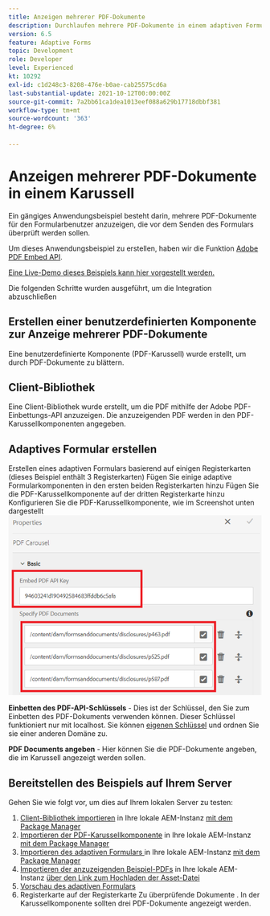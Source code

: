 ```yaml
---
title: Anzeigen mehrerer PDF-Dokumente
description: Durchlaufen mehrere PDF-Dokumente in einem adaptiven Formular.
version: 6.5
feature: Adaptive Forms
topic: Development
role: Developer
level: Experienced
kt: 10292
exl-id: c1d248c3-8208-476e-b0ae-cab25575cd6a
last-substantial-update: 2021-10-12T00:00:00Z
source-git-commit: 7a2bb61ca1dea1013eef088a629b17718dbbf381
workflow-type: tm+mt
source-wordcount: '363'
ht-degree: 6%

---
```


# Anzeigen mehrerer PDF-Dokumente in einem Karussell

Ein gängiges Anwendungsbeispiel besteht darin, mehrere PDF-Dokumente für den Formularbenutzer anzuzeigen, die vor dem Senden des Formulars überprüft werden sollen.

Um dieses Anwendungsbeispiel zu erstellen, haben wir die Funktion [Adobe PDF Embed API](https://www.adobe.io/apis/documentcloud/dcsdk/pdf-embed.html).

[Eine Live-Demo dieses Beispiels kann hier vorgestellt werden.](https://forms.enablementadobe.com/content/dam/formsanddocuments/wefinancecreditcard/jcr:content?wcmmode=disabled)

Die folgenden Schritte wurden ausgeführt, um die Integration abzuschließen

## Erstellen einer benutzerdefinierten Komponente zur Anzeige mehrerer PDF-Dokumente

Eine benutzerdefinierte Komponente (PDF-Karussell) wurde erstellt, um durch PDF-Dokumente zu blättern.

## Client-Bibliothek

Eine Client-Bibliothek wurde erstellt, um die PDF mithilfe der Adobe PDF-Einbettungs-API anzuzeigen. Die anzuzeigenden PDF werden in den PDF-Karussellkomponenten angegeben.

## Adaptives Formular erstellen

Erstellen eines adaptiven Formulars basierend auf einigen Registerkarten (dieses Beispiel enthält 3 Registerkarten) Fügen Sie einige adaptive Formularkomponenten in den ersten beiden Registerkarten hinzu Fügen Sie die PDF-Karussellkomponente auf der dritten Registerkarte hinzu Konfigurieren Sie die PDF-Karussellkomponente, wie im Screenshot unten dargestellt
![pdf-carousel](assets/pdf-carousel-af-component.png)

**Einbetten des PDF-API-Schlüssels** - Dies ist der Schlüssel, den Sie zum Einbetten des PDF-Dokuments verwenden können. Dieser Schlüssel funktioniert nur mit localhost. Sie können [eigenen Schlüssel](https://www.adobe.io/apis/documentcloud/dcsdk/pdf-embed.html) und ordnen Sie sie einer anderen Domäne zu.

**PDF Documents angeben** - Hier können Sie die PDF-Dokumente angeben, die im Karussell angezeigt werden sollen.


## Bereitstellen des Beispiels auf Ihrem Server

Gehen Sie wie folgt vor, um dies auf Ihrem lokalen Server zu testen:

1. [Client-Bibliothek importieren](assets/pdf-carousel-client-lib.zip) in Ihre lokale AEM-Instanz [mit dem Package Manager](http://localhost:4502/crx/packmgr/index.jsp)
1. [Importieren der PDF-Karussellkomponente](assets/pdf-carousel-component.zip) in Ihre lokale AEM-Instanz [mit dem Package Manager](http://localhost:4502/crx/packmgr/index.jsp)
1. [Importieren des adaptiven Formulars ](assets/adaptive-form-pdf-carousel.zip) in Ihre lokale AEM-Instanz [mit dem Package Manager](http://localhost:4502/crx/packmgr/index.jsp)
1. [Importieren der anzuzeigenden Beispiel-PDFs](assets/pdf-carousel-sample-documents.zip) in Ihre lokale AEM-Instanz [über den Link zum Hochladen der Asset-Datei](http://localhost:4502/assets.html/content/dam)
1. [Vorschau des adaptiven Formulars](http://localhost:4502/content/dam/formsanddocuments/wefinancecreditcard/jcr:content?wcmmode=disabled)
1. Registerkarte auf der Registerkarte Zu überprüfende Dokumente . In der Karussellkomponente sollten drei PDF-Dokumente angezeigt werden.
